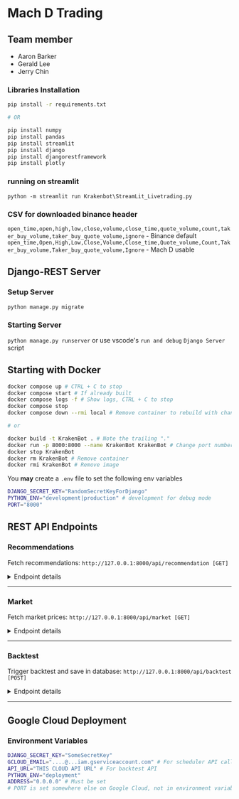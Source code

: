 # Mach D Trading
## Team member
- Aaron Barker
- Gerald Lee
- Jerry Chin

### Libraries Installation
```bash
pip install -r requirements.txt

# OR

pip install numpy
pip install pandas
pip install streamlit
pip install django
pip install djangorestframework
pip install plotly
```

### running on streamlit
`python -m streamlit run Krakenbot\StreamLit_Livetrading.py`

### CSV for downloaded binance header
`open_time,open,high,low,close,volume,close_time,quote_volume,count,taker_buy_volume,taker_buy_quote_volume,ignore` - Binance default
`open_time,Open,High,Low,Close,Volume,Close_time,Quote_volume,Count,Taker_buy_volume,Taker_buy_quote_volume,Ignore` - Mach D usable

## Django-REST Server
### Setup Server
`python manage.py migrate`

### Starting Server
`python manage.py runserver` or use vscode's `run and debug` `Django Server` script

## Starting with Docker
```bash
docker compose up # CTRL + C to stop
docker compose start # If already built
docker compose logs -f # Show logs, CTRL + C to stop
docker compose stop
docker compose down --rmi local # Remove container to rebuild with changes

# or

docker build -t KrakenBot . # Note the trailing "."
docker run -p 8000:8000 --name KrakenBot KrakenBot # Change port number [8000:8000] if needed
docker stop KrakenBot
docker rm KrakenBot # Remove container
docker rmi KrakenBot # Remove image
```

You **may** create a `.env` file to set the following env variables
```bash
DJANGO_SECRET_KEY="RandomSecretKeyForDjango"
PYTHON_ENV="development|production" # development for debug mode
PORT="8000"
```

## REST API Endpoints
### Recommendations

Fetch recommendations: `http://127.0.0.1:8000/api/recommendation [GET]`

<details>
<summary>
Endpoint details
</summary>

```
URL: http://127.0.0.1:8000/api/recommendation
Query: token_id, timeframe
Response:
[
  {
    "token_id": string,
    "timeframe": string,
    "strategy": string,
    "profit": number,
    "profit_percent": number,
    "summary": string,
    "strategy_description": string,
    "updated_on": Date
  },
  ...
]
```

#### Example
```
Request: http://127.0.0.1:8000/api/recommendation?token_id=btc&timeframe=4h
Response:
[
  {
    "token_id": "BTC",
    "timeframe": "4h",
    "strategy": "MACD & Donchian (Breakout and momentum confirmation, 1H)",
    "profit": 22713.315808518673,
    "profit_percent": 127.13315808518672,
    "summary": "Summary",
    "strategy_description": "Strategy Description"
    "updated_on": "2024-06-17T14:22:20.913234Z"
  }
]
```
</details>

<hr/>

### Market

Fetch market prices: `http://127.0.0.1:8000/api/market [GET]`

<details>
<summary>
Endpoint details
</summary>

```
URL: http://127.0.0.1:8000/api/market
Query: token_id
Response:
[
  {
    "token": string,
    "price": number
  },
  ...
]
```

#### Example
```
Request: http://127.0.0.1:8000/api/market?token_id=eth
Response:
[
  {
    "token": "ETH",
    "price": 2725.45
  }
]
```
</details>

<hr/>

### Backtest

Trigger backtest and save in database: `http://127.0.0.1:8000/api/backtest [POST]`

<details>
<summary>
Endpoint details
</summary>

```
URL: http://127.0.0.1:8000/api/backtest
Authorization: Bearer {Google_OIDC_Token}
Response:
None (Status: 200)
```

#### Example
```
Request: http://127.0.0.1:8000/api/backtest
Authorization: Bearer ANY_VALID_TOKEN
Response:
None (Status: 200)
```
</details>

<hr/>

## Google Cloud Deployment
### Environment Variables
```bash
DJANGO_SECRET_KEY="SomeSecretKey"
GCLOUD_EMAIL="....@...iam.gserviceaccount.com" # For scheduler API call for backtest
API_URL="THIS CLOUD API URL" # For backtest API
PYTHON_ENV="deployment"
ADDRESS="0.0.0.0" # Must be set
# PORT is set somewhere else on Google Cloud, not in environment variable
```
